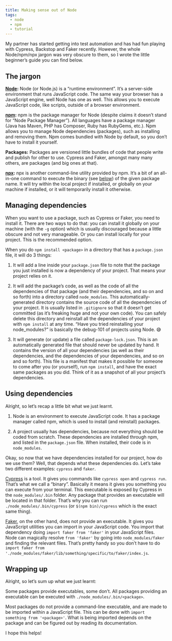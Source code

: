 ```yaml
---
title: Making sense out of Node
tags:
  - node
  - npm
  - tutorial
---
```


My partner has started getting into test automation and has had fun playing with Cypress, Backstop and Faker recently. However, the whole Node/npm/npx jargon was very obscure to them, so I wrote the little beginner’s guide you can find below.

## The jargon

**[Node](http://jargon.js.org/_glossary/NODEJS.md):** Node (or Node.js) is a “runtime environment”. It’s a server-side environment that runs JavaScript code. The same way your browser has a JavaScript engine, well Node has one as well. This allows you to execute JavaScript code, like scripts, outside of a browser environment.

**[npm](http://jargon.js.org/_glossary/NPM.md):** npm is the package manager for Node (despite claims it doesn’t stand for “Node Package Manager”). All languages have a package manager (Java has Maven, PHP has Composer, Ruby has RubyGems, etc.). Npm allows you to manage Node dependencies (packages), such as installing and removing them. Npm comes bundled with Node by default, so you don’t have to install it yourself.

**Packages:** Packages are versioned little bundles of code that people write and publish for other to use. Cypress and Faker, amongst many many others, are packages (and big ones at that).

**[npx](https://www.npmjs.com/package/npx):** npx is another command-line utility provided by npm. It’s a bit of an all-in-one command to execute the binary (see [below](#using-dependencies)) of the given package name. It will try within the local project if installed, or globally on your machine if installed, or it will temporarily install it otherwise.

## Managing dependencies

When you want to use a package, such as Cypress or Faker, you need to install it. There are two ways to do that: you can install it globally on your machine (with the `-g` option) which is usually discouraged because a little obscure and not very manageable. Or you can install locally for your project. This is the recommended option.

When you do `npm install <package>` in a directory that has a `package.json` file, it will do 3 things:

1. It will add a line inside your `package.json` file to note that the package you just installed is now a dependency of your project. That means your project relies on it.

2. It will add the package’s code, as well as the code of all the dependencies of that package (and their dependencies, and so on and so forth) into a directory called `node_modules`. This automatically-generated directory contains the source code of all the dependencies of your project. It is usually listed in `.gitignore` so that it doesn’t get committed (as it’s freaking huge and not your own code). You can safely delete this directory and reinstall all the dependencies of your project with `npm install` at any time. “Have you tried reinstalling your node_modules?” is basically the debug-101 of projects using Node. 😅

3. It will generate (or update) a file called `package-lock.json`. This is an automatically generated file that should never be updated by hand. It contains the version of all your dependencies (as well as their dependencies, and the dependencies of your dependencies, and so on and so forth). This file is a manifest that makes it possible for someone to come after you (or yourself), run `npm install`, and have the exact same packages as you did. Think of it as a snapshot of all your project’s dependencies.

## Using dependencies

Alright, so let’s recap a little bit what we just learnt.

1. Node is an environment to execute JavaScript code. It has a package manager called npm, which is used to install (and reinstall) packages.

2. A project usually has dependencies, because not everything should be coded from scratch. These dependencies are installed through npm, and listed in the `package.json` file. When installed, their code is in `node_modules`.

Okay, so now that we have dependencies installed for our project, how do we use them? Well, that depends what these dependencies do. Let’s take two different examples: `cypress` and `faker`.

[Cypress](https://cypress.io) is a tool. It gives you commands like `cypress open` and `cypress run`. That’s what we call a “binary”. Basically it means it gives you something you can execute from your terminal. This executable is exposed by Cypress in the `node_modules/.bin` folder. Any package that provides an executable will be located in that folder. That’s why you can run `./node_modules/.bin/cypress` (or `$(npm bin)/cypress` which is the exact same thing).

[Faker](https://github.com/marak/Faker.js/), on the other hand, does not provide an executable. It gives you JavaScript utilities you can import in your JavaScript code. You import that dependency doing `import faker from 'faker'` in your JavaScript files. Node can magically resolve `from 'faker'` by going into `node_modules/faker` and finding the relevant files. That’s pretty handy so you don’t have to do `import faker from './node_modules/faker/lib/something/specific/to/faker/index.js`.

## Wrapping up

Alright, so let’s sum up what we just learnt:

Some packages provide executables, some don’t. All packages providing an executable can be executed with `./node_modules/.bin/<package>`.

Most packages do not provide a command-line executable, and are made to be imported within a JavaScript file. This can be done with `import something from '<package>'`. What is being imported depends on the package and can be figured out by reading its documentation.

I hope this helps!
